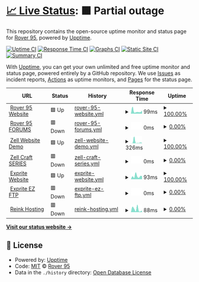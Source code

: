 # [📈 Live Status](https://Rover-95.github.io/Up-time): <!--live status--> **🟧 Partial outage**

This repository contains the open-source uptime monitor and status page for [Rover 95](https://Rover-95.github.io/Up-time), powered by [Upptime](https://github.com/upptime/upptime).

[![Uptime CI](https://github.com/Rover-95/Up-time/workflows/Uptime%20CI/badge.svg)](https://github.com/Rover-95/Up-time/actions?query=workflow%3A%22Uptime+CI%22)
[![Response Time CI](https://github.com/Rover-95/Up-time/workflows/Response%20Time%20CI/badge.svg)](https://github.com/Rover-95/Up-time/actions?query=workflow%3A%22Response+Time+CI%22)
[![Graphs CI](https://github.com/Rover-95/Up-time/workflows/Graphs%20CI/badge.svg)](https://github.com/Rover-95/Up-time/actions?query=workflow%3A%22Graphs+CI%22)
[![Static Site CI](https://github.com/Rover-95/Up-time/workflows/Static%20Site%20CI/badge.svg)](https://github.com/Rover-95/Up-time/actions?query=workflow%3A%22Static+Site+CI%22)
[![Summary CI](https://github.com/Rover-95/Up-time/workflows/Summary%20CI/badge.svg)](https://github.com/Rover-95/Up-time/actions?query=workflow%3A%22Summary+CI%22)

With [Upptime](https://upptime.js.org), you can get your own unlimited and free uptime monitor and status page, powered entirely by a GitHub repository. We use [Issues](https://github.com/Rover-95/Up-time/issues) as incident reports, [Actions](https://github.com/Rover-95/Up-time/actions) as uptime monitors, and [Pages](https://Rover-95.github.io/Up-time) for the status page.

<!--start: status pages-->
<!-- This summary is generated by Upptime (https://github.com/upptime/upptime) -->
<!-- Do not edit this manually, your changes will be overwritten -->
<!-- prettier-ignore -->
| URL | Status | History | Response Time | Uptime |
| --- | ------ | ------- | ------------- | ------ |
| <img alt="" src="https://zell.vercel.app/resource/images/rover95l.png" height="13"> [Rover 95 Website](rover95.vercel.app) | 🟩 Up | [rover-95-website.yml](https://github.com/Rover-95/Up-time/commits/HEAD/history/rover-95-website.yml) | <details><summary><img alt="Response time graph" src="./graphs/rover-95-website/response-time-week.png" height="20"> 99ms</summary><br><a href="https://Rover-95.github.io/Up-time/history/rover-95-website"><img alt="Response time 174" src="https://img.shields.io/endpoint?url=https%3A%2F%2Fraw.githubusercontent.com%2FRover-95%2FUp-time%2FHEAD%2Fapi%2Frover-95-website%2Fresponse-time.json"></a><br><a href="https://Rover-95.github.io/Up-time/history/rover-95-website"><img alt="24-hour response time 298" src="https://img.shields.io/endpoint?url=https%3A%2F%2Fraw.githubusercontent.com%2FRover-95%2FUp-time%2FHEAD%2Fapi%2Frover-95-website%2Fresponse-time-day.json"></a><br><a href="https://Rover-95.github.io/Up-time/history/rover-95-website"><img alt="7-day response time 99" src="https://img.shields.io/endpoint?url=https%3A%2F%2Fraw.githubusercontent.com%2FRover-95%2FUp-time%2FHEAD%2Fapi%2Frover-95-website%2Fresponse-time-week.json"></a><br><a href="https://Rover-95.github.io/Up-time/history/rover-95-website"><img alt="30-day response time 157" src="https://img.shields.io/endpoint?url=https%3A%2F%2Fraw.githubusercontent.com%2FRover-95%2FUp-time%2FHEAD%2Fapi%2Frover-95-website%2Fresponse-time-month.json"></a><br><a href="https://Rover-95.github.io/Up-time/history/rover-95-website"><img alt="1-year response time 174" src="https://img.shields.io/endpoint?url=https%3A%2F%2Fraw.githubusercontent.com%2FRover-95%2FUp-time%2FHEAD%2Fapi%2Frover-95-website%2Fresponse-time-year.json"></a></details> | <details><summary><a href="https://Rover-95.github.io/Up-time/history/rover-95-website">100.00%</a></summary><a href="https://Rover-95.github.io/Up-time/history/rover-95-website"><img alt="All-time uptime 100.00%" src="https://img.shields.io/endpoint?url=https%3A%2F%2Fraw.githubusercontent.com%2FRover-95%2FUp-time%2FHEAD%2Fapi%2Frover-95-website%2Fuptime.json"></a><br><a href="https://Rover-95.github.io/Up-time/history/rover-95-website"><img alt="24-hour uptime 100.00%" src="https://img.shields.io/endpoint?url=https%3A%2F%2Fraw.githubusercontent.com%2FRover-95%2FUp-time%2FHEAD%2Fapi%2Frover-95-website%2Fuptime-day.json"></a><br><a href="https://Rover-95.github.io/Up-time/history/rover-95-website"><img alt="7-day uptime 100.00%" src="https://img.shields.io/endpoint?url=https%3A%2F%2Fraw.githubusercontent.com%2FRover-95%2FUp-time%2FHEAD%2Fapi%2Frover-95-website%2Fuptime-week.json"></a><br><a href="https://Rover-95.github.io/Up-time/history/rover-95-website"><img alt="30-day uptime 100.00%" src="https://img.shields.io/endpoint?url=https%3A%2F%2Fraw.githubusercontent.com%2FRover-95%2FUp-time%2FHEAD%2Fapi%2Frover-95-website%2Fuptime-month.json"></a><br><a href="https://Rover-95.github.io/Up-time/history/rover-95-website"><img alt="1-year uptime 100.00%" src="https://img.shields.io/endpoint?url=https%3A%2F%2Fraw.githubusercontent.com%2FRover-95%2FUp-time%2FHEAD%2Fapi%2Frover-95-website%2Fuptime-year.json"></a></details>
| <img alt="" src="https://icons.duckduckgo.com/ip3/147.185.221.194.ico" height="13"> [Rover 95 FORUMS](http://147.185.221.194:63491/forum/index.php?forums/) | 🟥 Down | [rover-95-forums.yml](https://github.com/Rover-95/Up-time/commits/HEAD/history/rover-95-forums.yml) | <details><summary><img alt="Response time graph" src="./graphs/rover-95-forums/response-time-week.png" height="20"> 0ms</summary><br><a href="https://Rover-95.github.io/Up-time/history/rover-95-forums"><img alt="Response time 1133" src="https://img.shields.io/endpoint?url=https%3A%2F%2Fraw.githubusercontent.com%2FRover-95%2FUp-time%2FHEAD%2Fapi%2Frover-95-forums%2Fresponse-time.json"></a><br><a href="https://Rover-95.github.io/Up-time/history/rover-95-forums"><img alt="24-hour response time 0" src="https://img.shields.io/endpoint?url=https%3A%2F%2Fraw.githubusercontent.com%2FRover-95%2FUp-time%2FHEAD%2Fapi%2Frover-95-forums%2Fresponse-time-day.json"></a><br><a href="https://Rover-95.github.io/Up-time/history/rover-95-forums"><img alt="7-day response time 0" src="https://img.shields.io/endpoint?url=https%3A%2F%2Fraw.githubusercontent.com%2FRover-95%2FUp-time%2FHEAD%2Fapi%2Frover-95-forums%2Fresponse-time-week.json"></a><br><a href="https://Rover-95.github.io/Up-time/history/rover-95-forums"><img alt="30-day response time 0" src="https://img.shields.io/endpoint?url=https%3A%2F%2Fraw.githubusercontent.com%2FRover-95%2FUp-time%2FHEAD%2Fapi%2Frover-95-forums%2Fresponse-time-month.json"></a><br><a href="https://Rover-95.github.io/Up-time/history/rover-95-forums"><img alt="1-year response time 1133" src="https://img.shields.io/endpoint?url=https%3A%2F%2Fraw.githubusercontent.com%2FRover-95%2FUp-time%2FHEAD%2Fapi%2Frover-95-forums%2Fresponse-time-year.json"></a></details> | <details><summary><a href="https://Rover-95.github.io/Up-time/history/rover-95-forums">0.00%</a></summary><a href="https://Rover-95.github.io/Up-time/history/rover-95-forums"><img alt="All-time uptime 0.00%" src="https://img.shields.io/endpoint?url=https%3A%2F%2Fraw.githubusercontent.com%2FRover-95%2FUp-time%2FHEAD%2Fapi%2Frover-95-forums%2Fuptime.json"></a><br><a href="https://Rover-95.github.io/Up-time/history/rover-95-forums"><img alt="24-hour uptime 0.00%" src="https://img.shields.io/endpoint?url=https%3A%2F%2Fraw.githubusercontent.com%2FRover-95%2FUp-time%2FHEAD%2Fapi%2Frover-95-forums%2Fuptime-day.json"></a><br><a href="https://Rover-95.github.io/Up-time/history/rover-95-forums"><img alt="7-day uptime 0.00%" src="https://img.shields.io/endpoint?url=https%3A%2F%2Fraw.githubusercontent.com%2FRover-95%2FUp-time%2FHEAD%2Fapi%2Frover-95-forums%2Fuptime-week.json"></a><br><a href="https://Rover-95.github.io/Up-time/history/rover-95-forums"><img alt="30-day uptime 0.00%" src="https://img.shields.io/endpoint?url=https%3A%2F%2Fraw.githubusercontent.com%2FRover-95%2FUp-time%2FHEAD%2Fapi%2Frover-95-forums%2Fuptime-month.json"></a><br><a href="https://Rover-95.github.io/Up-time/history/rover-95-forums"><img alt="1-year uptime 0.00%" src="https://img.shields.io/endpoint?url=https%3A%2F%2Fraw.githubusercontent.com%2FRover-95%2FUp-time%2FHEAD%2Fapi%2Frover-95-forums%2Fuptime-year.json"></a></details>
| <img alt="" src="https://zell.vercel.app/resource/images/RZL_psd%20-%20128%20128.png" height="13"> [Zell Website Demo](https://zell.vercel.app) | 🟩 Up | [zell-website-demo.yml](https://github.com/Rover-95/Up-time/commits/HEAD/history/zell-website-demo.yml) | <details><summary><img alt="Response time graph" src="./graphs/zell-website-demo/response-time-week.png" height="20"> 326ms</summary><br><a href="https://Rover-95.github.io/Up-time/history/zell-website-demo"><img alt="Response time 130" src="https://img.shields.io/endpoint?url=https%3A%2F%2Fraw.githubusercontent.com%2FRover-95%2FUp-time%2FHEAD%2Fapi%2Fzell-website-demo%2Fresponse-time.json"></a><br><a href="https://Rover-95.github.io/Up-time/history/zell-website-demo"><img alt="24-hour response time 256" src="https://img.shields.io/endpoint?url=https%3A%2F%2Fraw.githubusercontent.com%2FRover-95%2FUp-time%2FHEAD%2Fapi%2Fzell-website-demo%2Fresponse-time-day.json"></a><br><a href="https://Rover-95.github.io/Up-time/history/zell-website-demo"><img alt="7-day response time 326" src="https://img.shields.io/endpoint?url=https%3A%2F%2Fraw.githubusercontent.com%2FRover-95%2FUp-time%2FHEAD%2Fapi%2Fzell-website-demo%2Fresponse-time-week.json"></a><br><a href="https://Rover-95.github.io/Up-time/history/zell-website-demo"><img alt="30-day response time 158" src="https://img.shields.io/endpoint?url=https%3A%2F%2Fraw.githubusercontent.com%2FRover-95%2FUp-time%2FHEAD%2Fapi%2Fzell-website-demo%2Fresponse-time-month.json"></a><br><a href="https://Rover-95.github.io/Up-time/history/zell-website-demo"><img alt="1-year response time 130" src="https://img.shields.io/endpoint?url=https%3A%2F%2Fraw.githubusercontent.com%2FRover-95%2FUp-time%2FHEAD%2Fapi%2Fzell-website-demo%2Fresponse-time-year.json"></a></details> | <details><summary><a href="https://Rover-95.github.io/Up-time/history/zell-website-demo">100.00%</a></summary><a href="https://Rover-95.github.io/Up-time/history/zell-website-demo"><img alt="All-time uptime 100.00%" src="https://img.shields.io/endpoint?url=https%3A%2F%2Fraw.githubusercontent.com%2FRover-95%2FUp-time%2FHEAD%2Fapi%2Fzell-website-demo%2Fuptime.json"></a><br><a href="https://Rover-95.github.io/Up-time/history/zell-website-demo"><img alt="24-hour uptime 100.00%" src="https://img.shields.io/endpoint?url=https%3A%2F%2Fraw.githubusercontent.com%2FRover-95%2FUp-time%2FHEAD%2Fapi%2Fzell-website-demo%2Fuptime-day.json"></a><br><a href="https://Rover-95.github.io/Up-time/history/zell-website-demo"><img alt="7-day uptime 100.00%" src="https://img.shields.io/endpoint?url=https%3A%2F%2Fraw.githubusercontent.com%2FRover-95%2FUp-time%2FHEAD%2Fapi%2Fzell-website-demo%2Fuptime-week.json"></a><br><a href="https://Rover-95.github.io/Up-time/history/zell-website-demo"><img alt="30-day uptime 100.00%" src="https://img.shields.io/endpoint?url=https%3A%2F%2Fraw.githubusercontent.com%2FRover-95%2FUp-time%2FHEAD%2Fapi%2Fzell-website-demo%2Fuptime-month.json"></a><br><a href="https://Rover-95.github.io/Up-time/history/zell-website-demo"><img alt="1-year uptime 100.00%" src="https://img.shields.io/endpoint?url=https%3A%2F%2Fraw.githubusercontent.com%2FRover-95%2FUp-time%2FHEAD%2Fapi%2Fzell-website-demo%2Fuptime-year.json"></a></details>
| <img alt="" src="https://icons.duckduckgo.com/ip3/31163.ico" height="13"> [Zell Craft SERIES](147.185.221.212:31163) | 🟥 Down | [zell-craft-series.yml](https://github.com/Rover-95/Up-time/commits/HEAD/history/zell-craft-series.yml) | <details><summary><img alt="Response time graph" src="./graphs/zell-craft-series/response-time-week.png" height="20"> 0ms</summary><br><a href="https://Rover-95.github.io/Up-time/history/zell-craft-series"><img alt="Response time 0" src="https://img.shields.io/endpoint?url=https%3A%2F%2Fraw.githubusercontent.com%2FRover-95%2FUp-time%2FHEAD%2Fapi%2Fzell-craft-series%2Fresponse-time.json"></a><br><a href="https://Rover-95.github.io/Up-time/history/zell-craft-series"><img alt="24-hour response time 0" src="https://img.shields.io/endpoint?url=https%3A%2F%2Fraw.githubusercontent.com%2FRover-95%2FUp-time%2FHEAD%2Fapi%2Fzell-craft-series%2Fresponse-time-day.json"></a><br><a href="https://Rover-95.github.io/Up-time/history/zell-craft-series"><img alt="7-day response time 0" src="https://img.shields.io/endpoint?url=https%3A%2F%2Fraw.githubusercontent.com%2FRover-95%2FUp-time%2FHEAD%2Fapi%2Fzell-craft-series%2Fresponse-time-week.json"></a><br><a href="https://Rover-95.github.io/Up-time/history/zell-craft-series"><img alt="30-day response time 0" src="https://img.shields.io/endpoint?url=https%3A%2F%2Fraw.githubusercontent.com%2FRover-95%2FUp-time%2FHEAD%2Fapi%2Fzell-craft-series%2Fresponse-time-month.json"></a><br><a href="https://Rover-95.github.io/Up-time/history/zell-craft-series"><img alt="1-year response time 0" src="https://img.shields.io/endpoint?url=https%3A%2F%2Fraw.githubusercontent.com%2FRover-95%2FUp-time%2FHEAD%2Fapi%2Fzell-craft-series%2Fresponse-time-year.json"></a></details> | <details><summary><a href="https://Rover-95.github.io/Up-time/history/zell-craft-series">0.00%</a></summary><a href="https://Rover-95.github.io/Up-time/history/zell-craft-series"><img alt="All-time uptime 0.00%" src="https://img.shields.io/endpoint?url=https%3A%2F%2Fraw.githubusercontent.com%2FRover-95%2FUp-time%2FHEAD%2Fapi%2Fzell-craft-series%2Fuptime.json"></a><br><a href="https://Rover-95.github.io/Up-time/history/zell-craft-series"><img alt="24-hour uptime 0.00%" src="https://img.shields.io/endpoint?url=https%3A%2F%2Fraw.githubusercontent.com%2FRover-95%2FUp-time%2FHEAD%2Fapi%2Fzell-craft-series%2Fuptime-day.json"></a><br><a href="https://Rover-95.github.io/Up-time/history/zell-craft-series"><img alt="7-day uptime 0.00%" src="https://img.shields.io/endpoint?url=https%3A%2F%2Fraw.githubusercontent.com%2FRover-95%2FUp-time%2FHEAD%2Fapi%2Fzell-craft-series%2Fuptime-week.json"></a><br><a href="https://Rover-95.github.io/Up-time/history/zell-craft-series"><img alt="30-day uptime 0.00%" src="https://img.shields.io/endpoint?url=https%3A%2F%2Fraw.githubusercontent.com%2FRover-95%2FUp-time%2FHEAD%2Fapi%2Fzell-craft-series%2Fuptime-month.json"></a><br><a href="https://Rover-95.github.io/Up-time/history/zell-craft-series"><img alt="1-year uptime 0.00%" src="https://img.shields.io/endpoint?url=https%3A%2F%2Fraw.githubusercontent.com%2FRover-95%2FUp-time%2FHEAD%2Fapi%2Fzell-craft-series%2Fuptime-year.json"></a></details>
| <img alt="" src="https://icons.duckduckgo.com/ip3/exprite.vercel.app.ico" height="13"> [Exprite Website](https://exprite.vercel.app/) | 🟩 Up | [exprite-website.yml](https://github.com/Rover-95/Up-time/commits/HEAD/history/exprite-website.yml) | <details><summary><img alt="Response time graph" src="./graphs/exprite-website/response-time-week.png" height="20"> 93ms</summary><br><a href="https://Rover-95.github.io/Up-time/history/exprite-website"><img alt="Response time 105" src="https://img.shields.io/endpoint?url=https%3A%2F%2Fraw.githubusercontent.com%2FRover-95%2FUp-time%2FHEAD%2Fapi%2Fexprite-website%2Fresponse-time.json"></a><br><a href="https://Rover-95.github.io/Up-time/history/exprite-website"><img alt="24-hour response time 168" src="https://img.shields.io/endpoint?url=https%3A%2F%2Fraw.githubusercontent.com%2FRover-95%2FUp-time%2FHEAD%2Fapi%2Fexprite-website%2Fresponse-time-day.json"></a><br><a href="https://Rover-95.github.io/Up-time/history/exprite-website"><img alt="7-day response time 93" src="https://img.shields.io/endpoint?url=https%3A%2F%2Fraw.githubusercontent.com%2FRover-95%2FUp-time%2FHEAD%2Fapi%2Fexprite-website%2Fresponse-time-week.json"></a><br><a href="https://Rover-95.github.io/Up-time/history/exprite-website"><img alt="30-day response time 110" src="https://img.shields.io/endpoint?url=https%3A%2F%2Fraw.githubusercontent.com%2FRover-95%2FUp-time%2FHEAD%2Fapi%2Fexprite-website%2Fresponse-time-month.json"></a><br><a href="https://Rover-95.github.io/Up-time/history/exprite-website"><img alt="1-year response time 105" src="https://img.shields.io/endpoint?url=https%3A%2F%2Fraw.githubusercontent.com%2FRover-95%2FUp-time%2FHEAD%2Fapi%2Fexprite-website%2Fresponse-time-year.json"></a></details> | <details><summary><a href="https://Rover-95.github.io/Up-time/history/exprite-website">100.00%</a></summary><a href="https://Rover-95.github.io/Up-time/history/exprite-website"><img alt="All-time uptime 100.00%" src="https://img.shields.io/endpoint?url=https%3A%2F%2Fraw.githubusercontent.com%2FRover-95%2FUp-time%2FHEAD%2Fapi%2Fexprite-website%2Fuptime.json"></a><br><a href="https://Rover-95.github.io/Up-time/history/exprite-website"><img alt="24-hour uptime 100.00%" src="https://img.shields.io/endpoint?url=https%3A%2F%2Fraw.githubusercontent.com%2FRover-95%2FUp-time%2FHEAD%2Fapi%2Fexprite-website%2Fuptime-day.json"></a><br><a href="https://Rover-95.github.io/Up-time/history/exprite-website"><img alt="7-day uptime 100.00%" src="https://img.shields.io/endpoint?url=https%3A%2F%2Fraw.githubusercontent.com%2FRover-95%2FUp-time%2FHEAD%2Fapi%2Fexprite-website%2Fuptime-week.json"></a><br><a href="https://Rover-95.github.io/Up-time/history/exprite-website"><img alt="30-day uptime 100.00%" src="https://img.shields.io/endpoint?url=https%3A%2F%2Fraw.githubusercontent.com%2FRover-95%2FUp-time%2FHEAD%2Fapi%2Fexprite-website%2Fuptime-month.json"></a><br><a href="https://Rover-95.github.io/Up-time/history/exprite-website"><img alt="1-year uptime 100.00%" src="https://img.shields.io/endpoint?url=https%3A%2F%2Fraw.githubusercontent.com%2FRover-95%2FUp-time%2FHEAD%2Fapi%2Fexprite-website%2Fuptime-year.json"></a></details>
| <img alt="" src="https://icons.duckduckgo.com/ip3/147.185.221.180.ico" height="13"> [Exprite EZ FTP](http://147.185.221.180:60054/) | 🟥 Down | [exprite-ez-ftp.yml](https://github.com/Rover-95/Up-time/commits/HEAD/history/exprite-ez-ftp.yml) | <details><summary><img alt="Response time graph" src="./graphs/exprite-ez-ftp/response-time-week.png" height="20"> 0ms</summary><br><a href="https://Rover-95.github.io/Up-time/history/exprite-ez-ftp"><img alt="Response time 624" src="https://img.shields.io/endpoint?url=https%3A%2F%2Fraw.githubusercontent.com%2FRover-95%2FUp-time%2FHEAD%2Fapi%2Fexprite-ez-ftp%2Fresponse-time.json"></a><br><a href="https://Rover-95.github.io/Up-time/history/exprite-ez-ftp"><img alt="24-hour response time 0" src="https://img.shields.io/endpoint?url=https%3A%2F%2Fraw.githubusercontent.com%2FRover-95%2FUp-time%2FHEAD%2Fapi%2Fexprite-ez-ftp%2Fresponse-time-day.json"></a><br><a href="https://Rover-95.github.io/Up-time/history/exprite-ez-ftp"><img alt="7-day response time 0" src="https://img.shields.io/endpoint?url=https%3A%2F%2Fraw.githubusercontent.com%2FRover-95%2FUp-time%2FHEAD%2Fapi%2Fexprite-ez-ftp%2Fresponse-time-week.json"></a><br><a href="https://Rover-95.github.io/Up-time/history/exprite-ez-ftp"><img alt="30-day response time 0" src="https://img.shields.io/endpoint?url=https%3A%2F%2Fraw.githubusercontent.com%2FRover-95%2FUp-time%2FHEAD%2Fapi%2Fexprite-ez-ftp%2Fresponse-time-month.json"></a><br><a href="https://Rover-95.github.io/Up-time/history/exprite-ez-ftp"><img alt="1-year response time 624" src="https://img.shields.io/endpoint?url=https%3A%2F%2Fraw.githubusercontent.com%2FRover-95%2FUp-time%2FHEAD%2Fapi%2Fexprite-ez-ftp%2Fresponse-time-year.json"></a></details> | <details><summary><a href="https://Rover-95.github.io/Up-time/history/exprite-ez-ftp">0.00%</a></summary><a href="https://Rover-95.github.io/Up-time/history/exprite-ez-ftp"><img alt="All-time uptime 0.01%" src="https://img.shields.io/endpoint?url=https%3A%2F%2Fraw.githubusercontent.com%2FRover-95%2FUp-time%2FHEAD%2Fapi%2Fexprite-ez-ftp%2Fuptime.json"></a><br><a href="https://Rover-95.github.io/Up-time/history/exprite-ez-ftp"><img alt="24-hour uptime 0.00%" src="https://img.shields.io/endpoint?url=https%3A%2F%2Fraw.githubusercontent.com%2FRover-95%2FUp-time%2FHEAD%2Fapi%2Fexprite-ez-ftp%2Fuptime-day.json"></a><br><a href="https://Rover-95.github.io/Up-time/history/exprite-ez-ftp"><img alt="7-day uptime 0.00%" src="https://img.shields.io/endpoint?url=https%3A%2F%2Fraw.githubusercontent.com%2FRover-95%2FUp-time%2FHEAD%2Fapi%2Fexprite-ez-ftp%2Fuptime-week.json"></a><br><a href="https://Rover-95.github.io/Up-time/history/exprite-ez-ftp"><img alt="30-day uptime 0.00%" src="https://img.shields.io/endpoint?url=https%3A%2F%2Fraw.githubusercontent.com%2FRover-95%2FUp-time%2FHEAD%2Fapi%2Fexprite-ez-ftp%2Fuptime-month.json"></a><br><a href="https://Rover-95.github.io/Up-time/history/exprite-ez-ftp"><img alt="1-year uptime 0.01%" src="https://img.shields.io/endpoint?url=https%3A%2F%2Fraw.githubusercontent.com%2FRover-95%2FUp-time%2FHEAD%2Fapi%2Fexprite-ez-ftp%2Fuptime-year.json"></a></details>
| <img alt="" src="https://icons.duckduckgo.com/ip3/reink.vercel.app.ico" height="13"> [Reink Hosting](https://reink.vercel.app/) | 🟥 Down | [reink-hosting.yml](https://github.com/Rover-95/Up-time/commits/HEAD/history/reink-hosting.yml) | <details><summary><img alt="Response time graph" src="./graphs/reink-hosting/response-time-week.png" height="20"> 88ms</summary><br><a href="https://Rover-95.github.io/Up-time/history/reink-hosting"><img alt="Response time 87" src="https://img.shields.io/endpoint?url=https%3A%2F%2Fraw.githubusercontent.com%2FRover-95%2FUp-time%2FHEAD%2Fapi%2Freink-hosting%2Fresponse-time.json"></a><br><a href="https://Rover-95.github.io/Up-time/history/reink-hosting"><img alt="24-hour response time 136" src="https://img.shields.io/endpoint?url=https%3A%2F%2Fraw.githubusercontent.com%2FRover-95%2FUp-time%2FHEAD%2Fapi%2Freink-hosting%2Fresponse-time-day.json"></a><br><a href="https://Rover-95.github.io/Up-time/history/reink-hosting"><img alt="7-day response time 88" src="https://img.shields.io/endpoint?url=https%3A%2F%2Fraw.githubusercontent.com%2FRover-95%2FUp-time%2FHEAD%2Fapi%2Freink-hosting%2Fresponse-time-week.json"></a><br><a href="https://Rover-95.github.io/Up-time/history/reink-hosting"><img alt="30-day response time 91" src="https://img.shields.io/endpoint?url=https%3A%2F%2Fraw.githubusercontent.com%2FRover-95%2FUp-time%2FHEAD%2Fapi%2Freink-hosting%2Fresponse-time-month.json"></a><br><a href="https://Rover-95.github.io/Up-time/history/reink-hosting"><img alt="1-year response time 87" src="https://img.shields.io/endpoint?url=https%3A%2F%2Fraw.githubusercontent.com%2FRover-95%2FUp-time%2FHEAD%2Fapi%2Freink-hosting%2Fresponse-time-year.json"></a></details> | <details><summary><a href="https://Rover-95.github.io/Up-time/history/reink-hosting">0.00%</a></summary><a href="https://Rover-95.github.io/Up-time/history/reink-hosting"><img alt="All-time uptime 0.00%" src="https://img.shields.io/endpoint?url=https%3A%2F%2Fraw.githubusercontent.com%2FRover-95%2FUp-time%2FHEAD%2Fapi%2Freink-hosting%2Fuptime.json"></a><br><a href="https://Rover-95.github.io/Up-time/history/reink-hosting"><img alt="24-hour uptime 0.00%" src="https://img.shields.io/endpoint?url=https%3A%2F%2Fraw.githubusercontent.com%2FRover-95%2FUp-time%2FHEAD%2Fapi%2Freink-hosting%2Fuptime-day.json"></a><br><a href="https://Rover-95.github.io/Up-time/history/reink-hosting"><img alt="7-day uptime 0.00%" src="https://img.shields.io/endpoint?url=https%3A%2F%2Fraw.githubusercontent.com%2FRover-95%2FUp-time%2FHEAD%2Fapi%2Freink-hosting%2Fuptime-week.json"></a><br><a href="https://Rover-95.github.io/Up-time/history/reink-hosting"><img alt="30-day uptime 0.00%" src="https://img.shields.io/endpoint?url=https%3A%2F%2Fraw.githubusercontent.com%2FRover-95%2FUp-time%2FHEAD%2Fapi%2Freink-hosting%2Fuptime-month.json"></a><br><a href="https://Rover-95.github.io/Up-time/history/reink-hosting"><img alt="1-year uptime 0.00%" src="https://img.shields.io/endpoint?url=https%3A%2F%2Fraw.githubusercontent.com%2FRover-95%2FUp-time%2FHEAD%2Fapi%2Freink-hosting%2Fuptime-year.json"></a></details>

<!--end: status pages-->

[**Visit our status website →**](https://Rover-95.github.io/Up-time)

## 📄 License

- Powered by: [Upptime](https://github.com/upptime/upptime)
- Code: [MIT](./LICENSE) © [Rover 95](https://Rover-95.github.io/Up-time)
- Data in the `./history` directory: [Open Database License](https://opendatacommons.org/licenses/odbl/1-0/)
